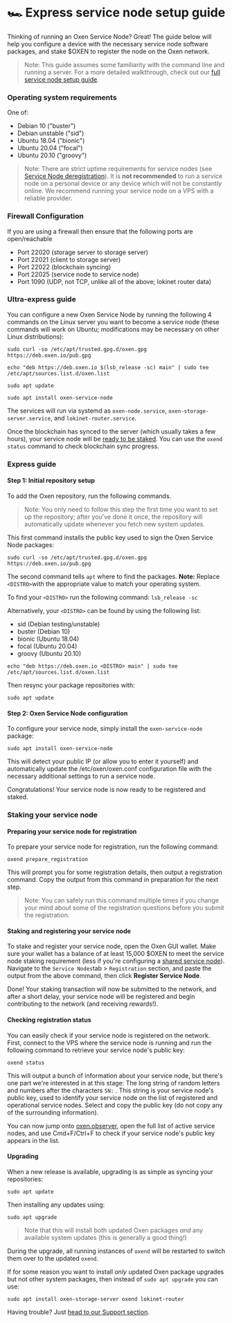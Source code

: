 # 🏎 Express service node setup guide

Thinking of running an Oxen Service Node? Great! The guide below will help you configure a device with the necessary service node software packages, and stake $OXEN to register the node on the Oxen network.

> Note: This guide assumes some familiarity with the  command line and running a server. For a more detailed walkthrough, check out our [full service node setup guide](full-service-node-setup-guide.md).

### Operating system requirements

One of:

* Debian 10 \("buster"\)
* Debian unstable \("sid"\)
* Ubuntu 18.04 \("bionic"\)
* Ubuntu 20.04 \("focal"\)
* Ubuntu 20.10 \("groovy"\)

> Note: There are strict uptime requirements for service nodes \(see [Service Node deregistration](service-node-deregistration.md)\). It is **not recommended** to run a service node on a personal device or any device which will not be constantly online. We recommend running your service node on a VPS with a reliable provider.

### Firewall Configuration

If you are using a firewall then ensure that the following ports are open/reachable

* Port 22020 \(storage server to storage server\)
* Port 22021 \(client to storage server\)
* Port 22022 \(blockchain syncing\)
* Port 22025 \(service node to service node\)
* Port 1090 \(UDP, not TCP, unlike all of the above; lokinet router data\)

### Ultra-express guide

You can configure a new Oxen Service Node by running the following 4 commands on the Linux server you want to become a service node \(these commands will work on Ubuntu; modifications may be necessary on other Linux distributions\):

```text
sudo curl -so /etc/apt/trusted.gpg.d/oxen.gpg https://deb.oxen.io/pub.gpg

echo "deb https://deb.oxen.io $(lsb_release -sc) main" | sudo tee /etc/apt/sources.list.d/oxen.list

sudo apt update

sudo apt install oxen-service-node
```

The services will run via systemd as `oxen-node.service`, `oxen-storage-server.service`, and `lokinet-router.service`.

Once the blockchain has synced to the server \(which usually takes a few hours\), your service node will be [ready to be staked](setting-up-an-oxen-service-node.md#staking-your-service-node). You can use the `oxend status` command to check blockchain sync progress.

### Express guide

#### Step 1: Initial repository setup

To add the Oxen repository, run the following commands.

> Note: You only need to follow this step the first time you want to set up the repository; after you've done it once, the repository will automatically update whenever you fetch new system updates.

This first command installs the public key used to sign the Oxen Service Node packages:

```text
sudo curl -so /etc/apt/trusted.gpg.d/oxen.gpg https://deb.oxen.io/pub.gpg
```

The second command tells `apt` where to find the packages. **Note:** Replace `<DISTRO>`with the appropriate value to match your operating system.

To find your `<DISTRO>` run the following command: `lsb_release -sc`

Alternatively, your `<DISTRO>` can be found by using the following list:

* sid      \(Debian testing/unstable\)
* buster   \(Debian 10\)
* bionic   \(Ubuntu 18.04\)
* focal     \(Ubuntu 20.04\)
* groovy    \(Ubuntu 20.10\)

```text
echo "deb https://deb.oxen.io <DISTRO> main" | sudo tee /etc/apt/sources.list.d/oxen.list
```

Then resync your package repositories with:

```text
sudo apt update
```

#### Step 2: Oxen Service Node configuration

To configure your service node, simply install the `oxen-service-node` package:

```text
sudo apt install oxen-service-node
```

This will detect your public IP \(or allow you to enter it yourself\) and automatically update the /etc/oxen/oxen.conf configuration file with the necessary additional settings to run a service node.

Congratulations! Your service node is now ready to be registered and staked.

### Staking your service node

#### Preparing your service node for registration

To prepare your service node for registration, run the following command:

```text
oxend prepare_registration
```

This will prompt you for some registration details, then output a registration command. Copy the output from this command in preparation for the next step.

> Note: You can safely run this command multiple times if you change your mind about some of the registration questions before you submit the registration.

#### Staking and registering your service node

To stake and register your service node, open the Oxen GUI wallet. Make sure your wallet has a balance of at least 15,000 $OXEN to meet the service node staking requirement \(less if you're configuring a [shared service node](full-service-node-setup-guide.md#5-2-setting-up-a-pooled-service-node)\). Navigate to the `Service Nodes`tab &gt; `Registration` section, and paste the output from the above command, then click **Register Service Node**. 

Done! Your staking transaction will now be submitted to the network, and after a short delay, your service node will be registered and begin contributing to the network \(and receiving rewards!\).

#### Checking registration status

You can easily check if your service node is registered on the network. First, connect to the VPS where the service node is running and run the following command to retrieve your service node's public key:

```text
oxend status
```

This will output a bunch of information about your service node, but there's one part we're interested in at this stage: The long string of random letters and numbers after the characters `SN:` . This string is your service node's public key, used to identify your service node on the list of registered and operational service nodes. Select and copy the public key \(do not copy any of the surrounding information\).

You can now jump onto [oxen.observer](https://oxen.observer/), open the full list of active service nodes, and use Cmd+F/Ctrl+F to check if your service node's public key appears in the list.

#### Upgrading

When a new release is available, upgrading is as simple as syncing your repositories:

```text
sudo apt update
```

Then installing any updates using:

```text
sudo apt upgrade
```

> Note that this will install both updated Oxen packages _and_ any available system updates \(this is generally a good thing!\)

During the upgrade, all running instances of `oxend` will be restarted to switch them over to the updated `oxend`.

If for some reason you want to install _only_ updated Oxen package upgrades but not other system packages, then instead of `sudo apt upgrade` you can use:

```text
sudo apt install oxen-storage-server oxend lokinet-router
```

Having trouble? Just [head to our Support section](../../support.md).

